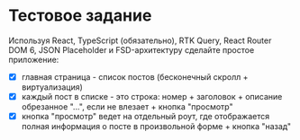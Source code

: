 # Тестовое задание
Используя React, TypeScript (обязательно), RTK Query, React Router DOM 6, JSON Placeholder и FSD-архитектуру сделайте простое приложение:


- [x] главная страница - список постов (бесконечный скролл + виртуализация)
- [x] каждый пост в списке - это строка: номер + заголовок + описание обрезанное "...", если не влезает + кнопка "просмотр"
- [x] кнопка "просмотр" ведет на отдельный роут, где отображается полная информация о посте в произвольной форме + кнопка "назад"
